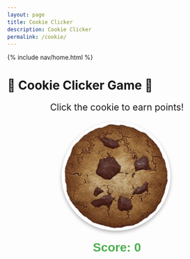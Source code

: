 ```yaml
---
layout: page
title: Cookie Clicker
description: Cookie Clicker
permalink: /cookie/
---
```


{% include nav/home.html %}

# 🍪 Cookie Clicker Game 🍪

<p style="text-align: center; font-size: 1.5em;">Click the cookie to earn points!</p>

 <div style="text-align: center;">
  <img src="../images/Cookie-Clicker.png" id="cookie" width="250px" alt="cookie" style="cursor: pointer; box-shadow: 0px 4px 8px rgba(0, 0, 0, 0.3); border-radius: 50%;">
  <h2 style="font-family: 'Arial', sans-serif; font-size: 2em; color: #4CAF50; margin-top: 20px;">Score: <span id="score">0</span></h2>
</div>




<script>
  let score = 0;
  const cookie = document.getElementById("cookie");
  const scoreDisplay = document.getElementById("score");

  cookie.addEventListener("click", function() {
    score++;
    scoreDisplay.textContent = score;

    // Add a fun "bounce" effect when clicking the cookie
    cookie.style.transform = "scale(1.1)";
    setTimeout(() => {
      cookie.style.transform = "scale(1)";
    }, 100);
  });
</script>

 <script>
  // Prevent the default bahavior the arrow
  window.addEventListener("keydown", function(e) {
    if (["ArrowUp", "ArrowDown", "ArrowRight"].includes(e.key))
      e.preventDefault();
   });
   </script>
